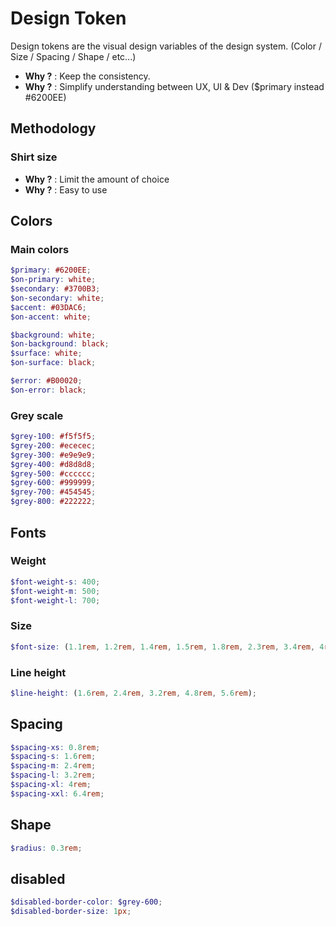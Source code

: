# Design Token

Design tokens are the visual design variables of the design system. (Color / Size / Spacing / Shape / etc...)

- **Why ?** : Keep the consistency.
- **Why ?** : Simplify understanding between UX, UI & Dev ($primary instead #6200EE)

## Methodology

### Shirt size

- **Why ?** : Limit the amount of choice
- **Why ?** : Easy to use

## Colors 

### Main colors

```scss
$primary: #6200EE;
$on-primary: white;
$secondary: #3700B3;
$on-secondary: white;
$accent: #03DAC6;
$on-accent: white;

$background: white;
$on-background: black;
$surface: white;
$on-surface: black;

$error: #B00020;
$on-error: black;
```

### Grey scale

```scss
$grey-100: #f5f5f5;
$grey-200: #ececec;
$grey-300: #e9e9e9;
$grey-400: #d8d8d8;
$grey-500: #cccccc;
$grey-600: #999999;
$grey-700: #454545;
$grey-800: #222222;
```

## Fonts

### Weight

```scss
$font-weight-s: 400;
$font-weight-m: 500;
$font-weight-l: 700;
```

### Size

```scss
$font-size: (1.1rem, 1.2rem, 1.4rem, 1.5rem, 1.8rem, 2.3rem, 3.4rem, 4rem);
```

### Line height

```scss
$line-height: (1.6rem, 2.4rem, 3.2rem, 4.8rem, 5.6rem);
```

## Spacing

```scss
$spacing-xs: 0.8rem;
$spacing-s: 1.6rem;
$spacing-m: 2.4rem;
$spacing-l: 3.2rem;
$spacing-xl: 4rem;
$spacing-xxl: 6.4rem;
```

## Shape

```scss
$radius: 0.3rem;
```

## disabled

```scss
$disabled-border-color: $grey-600;
$disabled-border-size: 1px;
```
